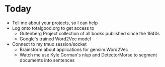 # Today

- Tell me about your projects, so I can help
- Log onto totalgood.org to get access to
    - Gutenberg Project collection of all books published since the 1940s
    - Google's trained Word2Vec model
- Connect to my tmux session/socket
    - Brainstorm about applications for gensim.Word2Vec
    - Watch me use Kyle Gorman's nlup and DetectorMorse to segment documents into sentences
